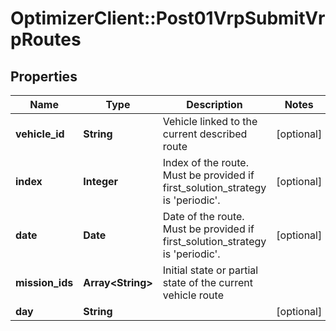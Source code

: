 # OptimizerClient::Post01VrpSubmitVrpRoutes

## Properties
Name | Type | Description | Notes
------------ | ------------- | ------------- | -------------
**vehicle_id** | **String** | Vehicle linked to the current described route | [optional] 
**index** | **Integer** | Index of the route. Must be provided if first_solution_strategy is &#39;periodic&#39;. | [optional] 
**date** | **Date** | Date of the route. Must be provided if first_solution_strategy is &#39;periodic&#39;. | [optional] 
**mission_ids** | **Array&lt;String&gt;** | Initial state or partial state of the current vehicle route | 
**day** | **String** |  | [optional] 


